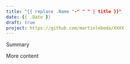 ```yaml
---
title: "{{ replace .Name "-" " " | title }}"
date: {{ .Date }}
draft: true
project: https://github.com/martinlebeda/XXXX
---
```


Summary

<!--more-->

More content
